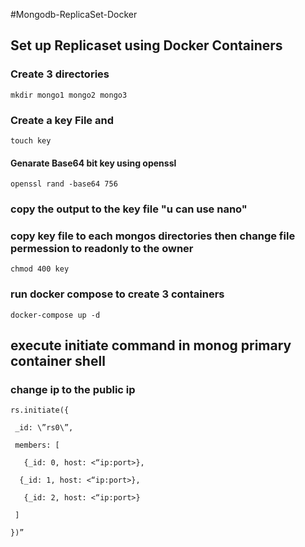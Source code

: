 #Mongodb-ReplicaSet-Docker

## Set up Replicaset using Docker Containers

### Create 3 directories 
```
mkdir mongo1 mongo2 mongo3
```


### Create a key File and 

```
touch key
```

#### Genarate Base64 bit key using openssl 
```
openssl rand -base64 756
```

### copy the output to the key file "u can use nano"

### copy key file to each mongos directories then change file permession to readonly to the owner 
```
chmod 400 key
```

### run docker compose to create 3 containers 
```
docker-compose up -d
```

## execute initiate command in monog primary container shell 
### change ip to the public ip 

```
rs.initiate({

 _id: \”rs0\”,

 members: [

   {_id: 0, host: <“ip:port>},

  {_id: 1, host: <“ip:port>},

   {_id: 2, host: <“ip:port>}

 ]

})”
```

